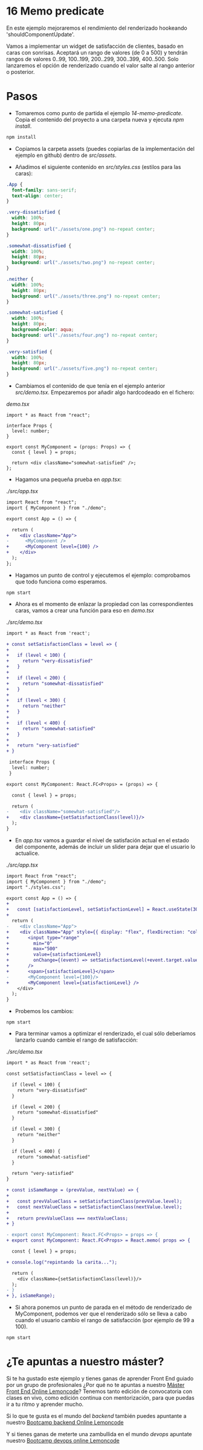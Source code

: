# 16 Memo predicate

En este ejemplo mejoraremos el rendimiento del renderizado hookeando 'shouldComponentUpdate'.

Vamos a implementar un widget de satisfacción de clientes, basado en caras con sonrisas. Aceptará un rango de valores (de 0 a 500) y tendrán rangos de valores 0..99, 100..199, 200..299, 300..399, 400..500. Solo lanzaremos el opción de renderizado cuando el valor salte al rango anterior o posterior.

# Pasos

- Tomaremos como punto de partida el ejemplo _14-memo-predicate_. Copia el contenido del proyecto a una carpeta nueva y ejecuta _npm install_.

```bash
npm install
```

- Copiamos la carpeta assets (puedes copiarlas de la implementación del ejemplo en github) dentro de _src/assets_.

- Añadimos el siguiente contenido en _src/styles.css_ (estilos para las caras):

```css
.App {
  font-family: sans-serif;
  text-align: center;
}

.very-dissatisfied {
  width: 100%;
  height: 80px;
  background: url("./assets/one.png") no-repeat center;
}

.somewhat-dissatisfied {
  width: 100%;
  height: 80px;
  background: url("./assets/two.png") no-repeat center;
}

.neither {
  width: 100%;
  height: 80px;
  background: url("./assets/three.png") no-repeat center;
}

.somewhat-satisfied {
  width: 100%;
  height: 80px;
  background-color: aqua;
  background: url("./assets/four.png") no-repeat center;
}

.very-satisfied {
  width: 100%;
  height: 80px;
  background: url("./assets/five.png") no-repeat center;
}
```

- Cambiamos el contenido de que tenía en el ejemplo anterior _src/demo.tsx_. Empezaremos por añadir algo hardcodeado en el fichero:

_demo.tsx_

```tsx
import * as React from "react";

interface Props {
  level: number;
}

export const MyComponent = (props: Props) => {
  const { level } = props;

  return <div className="somewhat-satisfied" />;
};
```

- Hagamos una pequeña prueba en _app.tsx_:

_./src/app.tsx_

```diff
import React from "react";
import { MyComponent } from "./demo";

export const App = () => {

  return (
+    <div className="App">
-      <MyComponent />
+      <MyComponent level={100} />
+    </div>
  );
};
```

- Hagamos un punto de control y ejecutemos el ejemplo: comprobamos que todo funciona como esperamos.

```
npm start
```

- Ahora es el momento de enlazar la propiedad con las correspondientes caras, vamos a crear una función para eso en _demo.tsx_

_./src/demo.tsx_

```diff
import * as React from 'react';

+ const setSatisfactionClass = level => {
+
+   if (level < 100) {
+     return "very-dissatisfied"
+   }
+
+   if (level < 200) {
+     return "somewhat-dissatisfied"
+   }
+
+   if (level < 300) {
+     return "neither"
+   }
+
+   if (level < 400) {
+     return "somewhat-satisfied"
+   }
+
+   return "very-satisfied"
+ }

 interface Props {
  level: number;
 }

export const MyComponent: React.FC<Props> = (props) => {

  const { level } = props;

  return (
-    <div className="somewhat-satisfied"/>
+    <div className={setSatisfactionClass(level)}/>
  );
}
```

- En _app.tsx_ vamos a guardar el nivel de satisfación actual en el estado del componente, además de incluir un slider para dejar que el usuario lo actualice.

_./src/app.tsx_

```diff
import React from "react";
import { MyComponent } from "./demo";
import "./styles.css";

export const App = () => {
+
+   const [satisfactionLevel, setSatisfactionLevel] = React.useState(300);
+
  return (
-    <div className="App">
+    <div className="App" style={{ display: "flex", flexDirection: "column" }}>
+       <input type="range"
+         min="0"
+         max="500"
+         value={satisfactionLevel}
+         onChange={(event) => setSatisfactionLevel(+event.target.value)}
+       />
+       <span>{satisfactionLevel}</span>
-       <MyComponent level={100}/>
+       <MyComponent level={satisfactionLevel} />
    </div>
  );
}
```

- Probemos los cambios:

```
npm start
```

- Para terminar vamos a optimizar el renderizado, el cual sólo deberíamos lanzarlo cuando cambie el rango de satisfacción:

_./src/demo.tsx_

```diff
import * as React from 'react';

const setSatisfactionClass = level => {

  if (level < 100) {
    return "very-dissatisfied"
  }

  if (level < 200) {
    return "somewhat-dissatisfied"
  }

  if (level < 300) {
    return "neither"
  }

  if (level < 400) {
    return "somewhat-satisfied"
  }

  return "very-satisfied"
}

+ const isSameRange = (prevValue, nextValue) => {
+
+   const prevValueClass = setSatisfactionClass(prevValue.level);
+   const nextValueClass = setSatisfactionClass(nextValue.level);
+
+   return prevValueClass === nextValueClass;
+ }

- export const MyComponent: React.FC<Props> = props => {
+ export const MyComponent: React.FC<Props> = React.memo( props => {

  const { level } = props;

+ console.log("repintando la carita...");

  return (
    <div className={setSatisfactionClass(level)}/>
  );
- }
+ }, isSameRange);
```

- Si ahora ponemos un punto de parada en el método de renderizado de MyComponent, podemos ver que el renderizado sólo se lleva a cabo cuando el usuario cambio el rango de satisfacción (por ejemplo de 99 a 100).

```
npm start
```

# ¿Te apuntas a nuestro máster?

Si te ha gustado este ejemplo y tienes ganas de aprender Front End
guiado por un grupo de profesionales ¿Por qué no te apuntas a
nuestro [Máster Front End Online Lemoncode](https://lemoncode.net/master-frontend#inicio-banner)? Tenemos tanto edición de convocatoria
con clases en vivo, como edición continua con mentorización, para
que puedas ir a tu ritmo y aprender mucho.

Si lo que te gusta es el mundo del _backend_ también puedes apuntante a nuestro [Bootcamp backend Online Lemoncode](https://lemoncode.net/bootcamp-backend#bootcamp-backend/inicio)

Y si tienes ganas de meterte una zambullida en el mundo _devops_
apuntate nuestro [Bootcamp devops online Lemoncode](https://lemoncode.net/bootcamp-devops#bootcamp-devops/inicio)
